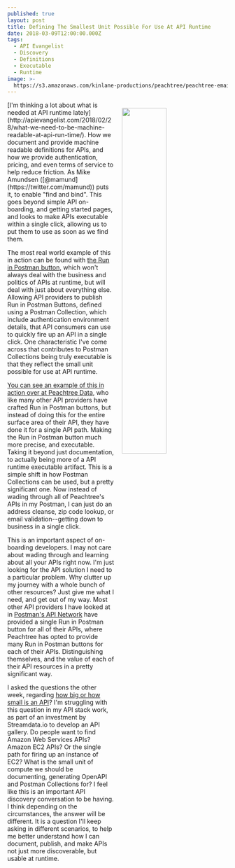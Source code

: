```yaml
---
published: true
layout: post
title: Defining The Smallest Unit Possible For Use At API Runtime
date: 2018-03-09T12:00:00.000Z
tags:
  - API Evangelist
  - Discovery
  - Definitions
  - Executable
  - Runtime
image: >-
  https://s3.amazonaws.com/kinlane-productions/peachtree/peachtree-email-validation.png
---
```

<p><img src="{{ page.image }}" width="45%" align="right" style="padding: 15px;" /></p>[I'm thinking a lot about what is needed at API runtime lately](http://apievangelist.com/2018/02/28/what-we-need-to-be-machine-readable-at-api-run-time/). How we document and provide machine readable definitions for APIs, and how we provide authentication, pricing, and even terms of service to help reduce friction. As Mike Amundsen ([@mamund](https://twitter.com/mamund)) puts it, to enable "find and bind". This goes beyond simple API on-boarding, and getting started pages, and looks to make APIs executable within a single click, allowing us to put them to use as soon as we find them.

The most real world example of this in action can be found with [the Run in Postman button](https://www.getpostman.com/docs/v6/postman_for_publishers/run_button/creating_run_button), which won't always deal with the business and politics of APIs at runtime, but will deal with just about everything else. Allowing API providers to publish Run in Postman Buttons, defined using a Postman Collection, which include authentication environment details, that API consumers can use to quickly fire up an API in a single click. One characteristic I've come across that contributes to Postman Collections being truly executable is that they reflect the small unit possible for use at API runtime.

[You can see an example of this in action over at Peachtree Data](https://developer.peachtreedata.com/Documentation#overview), who like many other API providers have crafted Run in Postman buttons, but instead of doing this for the entire surface area of their API, they have done it for a single API path. Making the Run in Postman button much more precise, and executable. Taking it beyond just documentation, to actually being more of a API runtime executable artifact. This is a simple shift in how Postman Collections can be used, but a pretty significant one. Now instead of wading through all of Peachtree's APIs in my Postman, I can just do an address cleanse, zip code lookup, or email validation--getting down to business in a single click.

This is an important aspect of on-boarding developers. I may not care about wading through and learning about all your APIs right now. I'm just looking for the API solution I need to a particular problem. Why clutter up my journey with a whole bunch of other resources? Just give me what I need, and get out of my way. Most other API providers I have looked at in [Postman's API Network](https://www.getpostman.com/api-network/) have provided a single Run in Postman button for all of their APIs, where Peachtree has opted to provide many Run in Postman buttons for each of their APIs. Distinguishing themselves, and the value of each of their API resources in a pretty significant way.

I asked the questions the other week, regarding [how big or how small is an API](http://apievangelist.com/2018/02/15/how-big-or-small-is-an-api/)? I'm struggling with this question in my API stack work, as part of an investment by Streamdata.io to develop an API gallery. Do people want to find Amazon Web Services APIs? Amazon EC2 APIs? Or the single path for firing up an instance of EC2? What is the small unit of compute we should be documenting, generating OpenAPI and Postman Collections for? I feel like this is an important API discovery conversation to be having. I think depending on the circumstances, the answer will be different. It is a question I'll keep asking in different scenarios, to help me better understand how I can document, publish, and make APIs not just more discoverable, but usable at runtime.
